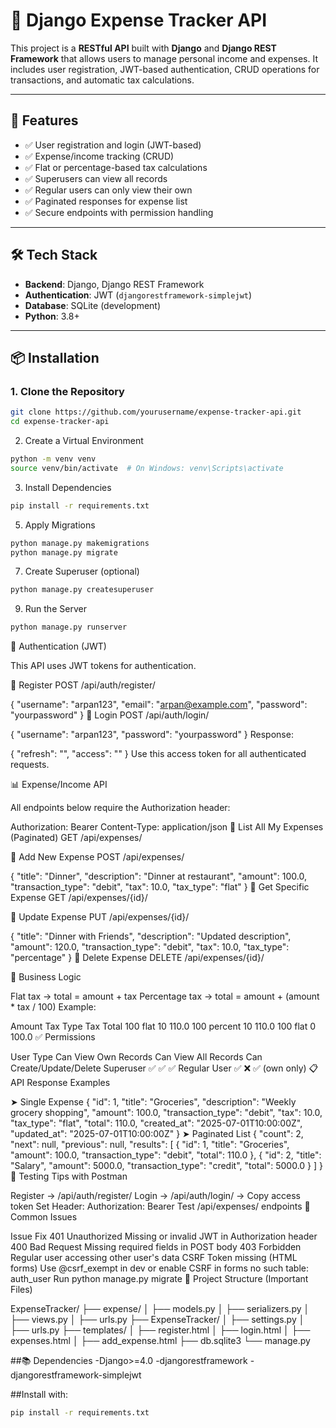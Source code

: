# 💸 Django Expense Tracker API

This project is a **RESTful API** built with **Django** and **Django REST Framework** that allows users to manage personal income and expenses. It includes user registration, JWT-based authentication, CRUD operations for transactions, and automatic tax calculations.

---

## 🚀 Features

- ✅ User registration and login (JWT-based)
- ✅ Expense/income tracking (CRUD)
- ✅ Flat or percentage-based tax calculations
- ✅ Superusers can view all records
- ✅ Regular users can only view their own
- ✅ Paginated responses for expense list
- ✅ Secure endpoints with permission handling

---

## 🛠️ Tech Stack

- **Backend**: Django, Django REST Framework
- **Authentication**: JWT (`djangorestframework-simplejwt`)
- **Database**: SQLite (development)
- **Python**: 3.8+

---

## 📦 Installation

### 1. Clone the Repository
```bash
git clone https://github.com/yourusername/expense-tracker-api.git
cd expense-tracker-api
```

2. Create a Virtual Environment
```bash
python -m venv venv
source venv/bin/activate  # On Windows: venv\Scripts\activate
```
3. Install Dependencies
```bash
pip install -r requirements.txt
```
5. Apply Migrations
```bash
python manage.py makemigrations
python manage.py migrate
```
7. Create Superuser (optional)
```bash
python manage.py createsuperuser
```
9. Run the Server
```bash
python manage.py runserver
```
🔐 Authentication (JWT)

This API uses JWT tokens for authentication.

🔸 Register
POST /api/auth/register/

{
  "username": "arpan123",
  "email": "arpan@example.com",
  "password": "yourpassword"
}
🔸 Login
POST /api/auth/login/

{
  "username": "arpan123",
  "password": "yourpassword"
}
Response:

{
  "refresh": "<refresh-token>",
  "access": "<access-token>"
}
Use this access token for all authenticated requests.

📊 Expense/Income API

All endpoints below require the Authorization header:

Authorization: Bearer <access-token>
Content-Type: application/json
🔸 List All My Expenses (Paginated)
GET /api/expenses/

🔸 Add New Expense
POST /api/expenses/

{
  "title": "Dinner",
  "description": "Dinner at restaurant",
  "amount": 100.0,
  "transaction_type": "debit",
  "tax": 10.0,
  "tax_type": "flat"
}
🔸 Get Specific Expense
GET /api/expenses/{id}/

🔸 Update Expense
PUT /api/expenses/{id}/

{
  "title": "Dinner with Friends",
  "description": "Updated description",
  "amount": 120.0,
  "transaction_type": "debit",
  "tax": 10.0,
  "tax_type": "percentage"
}
🔸 Delete Expense
DELETE /api/expenses/{id}/

🧠 Business Logic

Flat tax → total = amount + tax
Percentage tax → total = amount + (amount * tax / 100)
Example:

Amount	Tax Type	Tax	Total
100	flat	10	110.0
100	percent	10	110.0
100	flat	0	100.0
✅ Permissions

User Type	Can View Own Records	Can View All Records	Can Create/Update/Delete
Superuser	✅	✅	✅
Regular User	✅	❌	✅ (own only)
📋 API Response Examples

➤ Single Expense
{
  "id": 1,
  "title": "Groceries",
  "description": "Weekly grocery shopping",
  "amount": 100.0,
  "transaction_type": "debit",
  "tax": 10.0,
  "tax_type": "flat",
  "total": 110.0,
  "created_at": "2025-07-01T10:00:00Z",
  "updated_at": "2025-07-01T10:00:00Z"
}
➤ Paginated List
{
  "count": 2,
  "next": null,
  "previous": null,
  "results": [
    {
      "id": 1,
      "title": "Groceries",
      "amount": 100.0,
      "transaction_type": "debit",
      "total": 110.0
    },
    {
      "id": 2,
      "title": "Salary",
      "amount": 5000.0,
      "transaction_type": "credit",
      "total": 5000.0
    }
  ]
}
🧪 Testing Tips with Postman

Register → /api/auth/register/
Login → /api/auth/login/ → Copy access token
Set Header:
Authorization: Bearer <access-token>
Test /api/expenses/ endpoints
🐛 Common Issues

Issue	Fix
401 Unauthorized	Missing or invalid JWT in Authorization header
400 Bad Request	Missing required fields in POST body
403 Forbidden	Regular user accessing other user's data
CSRF Token missing (HTML forms)	Use @csrf_exempt in dev or enable CSRF in forms
no such table: auth_user	Run python manage.py migrate
📁 Project Structure (Important Files)

ExpenseTracker/
├── expense/
│   ├── models.py
│   ├── serializers.py
│   ├── views.py
│   ├── urls.py
├── ExpenseTracker/
│   ├── settings.py
│   ├── urls.py
├── templates/
│   ├── register.html
│   ├── login.html
│   ├── expenses.html
│   ├── add_expense.html
├── db.sqlite3
└── manage.py

##📚 Dependencies
-Django>=4.0
-djangorestframework
-djangorestframework-simplejwt

##Install with:
```bash
pip install -r requirements.txt
```



